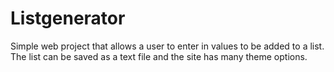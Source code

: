 # Listgenerator
Simple web project that allows a user to enter in values to be added to a list. The list can be saved as a text file and the site has many theme options.

